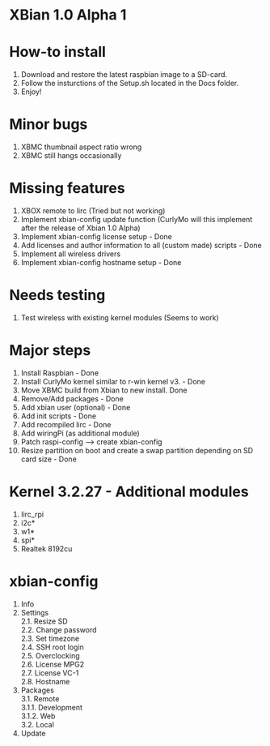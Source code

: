 XBian 1.0 Alpha 1
=============================

How-to install
=============================
1. Download and restore the latest raspbian image to a SD-card.
2. Follow the insturctions of the Setup.sh located in the Docs folder.
3. Enjoy!

Minor bugs
=============================
1. XBMC thumbnail aspect ratio wrong
2. XBMC still hangs occasionally

Missing features
=============================
1. XBOX remote to lirc (Tried but not working)
2. Implement xbian-config update function (CurlyMo will this implement after the release of Xbian 1.0 Alpha)
3. Implement xbian-config license setup - Done
4. Add licenses and author information to all (custom made) scripts - Done
5. Implement all wireless drivers
6. Implement xbian-config hostname setup - Done

Needs testing
=============================
1. Test wireless with existing kernel modules (Seems to work)

Major steps
=============================
1. Install Raspbian - Done
2. Install CurlyMo kernel similar to r-win kernel v3. - Done
3. Move XBMC build from Xbian to new install. Done
4. Remove/Add packages - Done
5. Add xbian user (optional) - Done
6. Add init scripts - Done
7. Add recompiled lirc - Done
8. Add wiringPi (as additional module)
9. Patch raspi-config --> create xbian-config
10. Resize partition on boot and create a swap partition depending on SD card size - Done

Kernel 3.2.27 - Additional modules
=================================
1. lirc_rpi
2. i2c*
3. w1*
4. spi*
5. Realtek 8192cu

xbian-config
=================================
1. Info<br />
2. Settings<br />
2.1. Resize SD<br />
2.2. Change password<br />
2.3. Set timezone<br />
2.4. SSH root login<br />
2.5. Overclocking<br />
2.6. License MPG2<br />
2.7. License VC-1<br />
2.8. Hostname<br />
3. Packages<br />
3.1. Remote<br />
3.1.1. Development<br />
3.1.2. Web<br />
3.2. Local<br />
4. Update<br />
